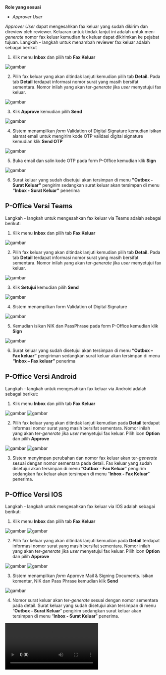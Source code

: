 **Role yang sesuai**

- *Approver User*

*Approver User* dapat mengesahkan fax keluar yang sudah dikirim dan direview oleh reviewer. Keluaran untuk tindak lanjut ini adalah untuk men-*generate* nomor fax keluar kemudian fax keluar dapat dikirimkan ke pejabat tujuan. Langkah - langkah untuk menambah reviewer fax keluar adalah sebagai berikut

1. Klik menu **Inbox** dan pilih tab **Fax Keluar**

![gambar](FaxKeluar/FK_Web/FK50.jpg)

2. Pilih fax keluar yang akan ditindak lanjuti kemudian pilih tab **Detail.** Pada tab **Detail** terdapat informasi nomor surat yang masih bersifat sementara. Nomor inilah yang akan ter-*generate* jika *user* menyetujui fax keluar.

![gambar](FaxKeluar/FK_Web/FK51.jpg)

3. Klik **Approve** kemudian pilih **Send**

![gambar](FaxKeluar/FK_Web/FK52.jpg)

4. Sistem menampilkan *form* Validation of Digital Signature kemudian isikan alamat email untuk mengirim kode OTP validasi digital signature kemudian klik **Send OTP**

![gambar](FaxKeluar/FK_Web/FK-CR02.png)

5. Buka email dan salin kode OTP pada form P-Office kemudian klik **Sign**

![gambar](FaxKeluar/FK_Web/FK-CR03.png)

6. Surat keluar yang sudah disetujui akan tersimpan di menu **"Outbox - Surat Keluar"** pengirim sedangkan surat keluar akan tersimpan di menu **"Inbox - Surat Keluar"** penerima

## **P-Office Versi Teams**

Langkah - langkah untuk mengesahkan fax keluar via Teams adalah sebagai berikut:

1. Klik menu **Inbox** dan pilih tab **Fax Keluar**

![gambar](FaxKeluar/FK_Teams/FK40.png)

2. Pilih fax keluar yang akan ditindak lanjuti kemudian pilih tab **Detail.** Pada tab **Detail** terdapat informasi nomor surat yang masih bersifat sementara. Nomor inilah yang akan ter-*generate* jika *user* menyetujui fax keluar.

![gambar](FaxKeluar/FK_Teams/FK55.png)

3. Klik **Setujui** kemudian pilih **Send**

![gambar](FaxKeluar/FK_Teams/FK56.png)

4.	Sistem menampilkan form Validation of Digital Signature

![gambar](FaxKeluar/FK_Teams/FKN1.png)
 
5.	Kemudian isikan NIK dan PassPhrase pada form P-Office kemudian klik **Sign**

![gambar](FaxKeluar/FK_Teams/FKN2.png)

6.	Surat keluar yang sudah disetujui akan tersimpan di menu **“Outbox – Fax keluar”** pengiriman sedangkan surat keluar akan tersimpan di menu **“Inbox – Fax keluar”** penerima


## **P-Office Versi Android**

Langkah - langkah untuk mengesahkan fax keluar via Android adalah sebagai berikut:

1. Klik menu **Inbox** dan pilih tab **Fax Keluar**

![gambar](FaxKeluar/FK_Android/NomorFK/A01.jpg) ![gambar](FaxKeluar/FK_Android/NomorFK/A02.jpg) 

2. Pilih fax keluar yang akan ditindak lanjuti kemudian pada **Detail** terdapat informasi nomor surat yang masih bersifat sementara. Nomor inilah yang akan ter-_generate_ jika _user_ menyetujui fax keluar. Pilih icon **Option** dan pilih **Approve**

![gambar](FaxKeluar/FK_Android/NomorFK/A04.jpg) ![gambar](FaxKeluar/FK_Android/NomorFK/A05.jpg)  

3. Sistem menyimpan perubahan dan nomor fax keluar akan ter-_generate_ sesuai dengan nomor sementara pada detail. Fax keluar yang sudah disetujui akan tersimpan di menu “**Outbox - Fax Keluar**” pengirim sedangkan fax keluar akan tersimpan di menu “**Inbox - Fax Keluar**” penerima.

## **P-Office Versi IOS**

Langkah - langkah untuk mengesahkan fax keluar via IOS adalah sebagai berikut:

1. Klik menu **Inbox** dan pilih tab **Fax Keluar**

![gambar](FaxKeluar/FK_IOS/FK-34.1.png) ![gambar](FaxKeluar/FK_IOS/FK-34.2.png)

2. Pilih fax keluar yang akan ditindak lanjuti kemudian pada **Detail** terdapat informasi nomor surat yang masih bersifat sementara. Nomor inilah yang akan ter-_generate_ jika _user_ menyetujui fax keluar. Pilih icon **Option** dan pilih **Approve**

![gambar](FaxKeluar/FK_IOS/FK-41.1.png) ![gambar](FaxKeluar/FK_IOS/FK-41.2.png)

3. Sistem menampilkan *form* Approve Mail & Signing Documents. Isikan komentar, NIK dan Pass Phrase kemudian klik **Send**

![gambar](FaxKeluar/FK_IOS/FK-42.png)

4. Nomor surat keluar akan ter-_generate_ sesuai dengan nomor sementara pada detail. Surat keluar yang sudah disetujui akan tersimpan di menu “**Outbox - Surat Keluar**” pengirim sedangkan surat keluar akan tersimpan di menu “**Inbox - Surat Keluar**” penerima.

![](https://github.com/gitakencana/Persero-P-Office/blob/master/Video/Samsung%20vs%20Iphone.mp4)
